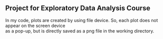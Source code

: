 ## Project for Exploratory Data Analysis Course

In my code, plots are created by using file device. So, each plot does not appear on the screen device </br>
as a pop-up, but is directly saved as a png file in the working directory. 


